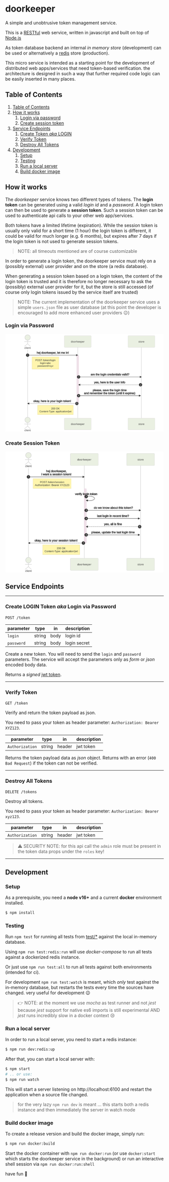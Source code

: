 # doorkeeper

A simple and unobtrusive token management service.

This is a [RESTful](https://en.wikipedia.org/wiki/Representational_state_transfer) web service, written in javascript and built on top of [Node.js](https://nodejs.org/)

As token database backend an internal _in memory store_ (development) can be used or alternatively a [redis](https://redis.io/) store (production).

This micro service is intended as a starting point for the development of distributed web apps/services that need token-based verification. the architecture is designed in such a way that further required code logic can be easily inserted in many places.


## Table of Contents

1. [Table of Contents](#table-of-contents)
2. [How it works](#how-it-works)
   1. [Login via password](#login-via-password)
   2. [Create session token](#create-session-token)
3. [Service Endpoints](#service-endpoints)
   1. [Create Token _aka_ LOGIN](#create-token-aka-login)
   2. [Verify Token](#verify-token)
   3. [Destroy All Tokens](#destroy-all-tokens)
4. [Development](#development)
   1. [Setup](#setup)
   2. [Testing](#testing)
   3. [Run a local server](#run-a-local-server)
   4. [Build docker image](#build-docker-image)


## How it works

The _doorkeeper_ service knows two different types of tokens. The **login token** can be generated using a valid _login id_ and a _password_. A login token can then be used to generate a **session token**. Such a session token can be used to authenticate api calls to your other web app/services.

Both tokens have a limited lifetime (expiration). While the session token is usually only valid for a short time (1 hour) the login token is different, it could be valid for much longer (e.g. 6 months), but expires after 7 days if the login token is not used to generate session tokens.

> NOTE: all timeouts mentioned are of course customizable

In order to generate a login token, the doorkeeper service must rely on a (possibly external) user provider and on the store (a redis database).

When generating a session token based on a login token, the content of the login token is trusted and it is therefore no longer necessary to ask the (possibly) external user provider for it, but the store is still accessed (of course only login tokens issued by the service itself are trusted)

> NOTE: The current implementation of the doorkeeper service uses a simple `users.json` file as user database (at this point the developer is encouraged to add more enhanced user providers :wink:)

### Login via Password

![Login via password](./docs/login-via-password.mmd.svg)

### Create Session Token

![Create session token](./docs/create-session-token.mmd.svg)


## Service Endpoints

---

### Create LOGIN Token _aka_ Login via Password

```
POST /token
```

| parameter | type | in | description |
|-----------|------|----|-------------|
| `login` | string | body | login id |
| `password` | string | body | login secret |

Create a new token. You will need to send the `login` and `password` parameters.
The service will accept the parameters only as _form_ or _json_ encoded body data.

Returns a _signed_ [jwt token](https://jwt.io/).

---

### Verify Token

```
GET /token
```

Verify and return the token payload as json.

You need to pass your token as header parameter: `Authorization: Bearer XYZ123`.

| parameter | type | in | description |
|-----------|------|----|-------------|
| `Authorization` | string | header | jwt token |

Returns the token payload data as *json* object. Returns with an error (`400 Bad Request`) if the token can not be verified.

---

### Destroy All Tokens

```
DELETE /tokens
```

Destroy all tokens.

You need to pass your token as header parameter: `Authorization: Bearer xyz123`.

| parameter | type | in | description |
|-----------|------|----|-------------|
| `Authorization` | string | header | jwt token |

> :warning: SECURITY NOTE: for this api call the `admin` role must be present in the token data props under the `roles` key!

---

## Development

### Setup

As a prerequisite, you need a **node v16+** and a current **docker** environment installed.

```sh
$ npm install
```

### Testing

Run `npm test` for running all tests from [test/*](test) against the local in-memory database.

Using `npm run test:redis:run` will use *docker-compose* to run all tests against a dockerized redis instance.

Or just use `npm run test:all` to run all tests against both environments (intended for ci).

For development `npm run test:watch` is meant, which _only_ test against the in-memory database, but restarts the tests every time the sources have changed. very useful for development 😉

> :point_right: NOTE: at the moment we use _mocha_ as test runner and not _jest_ because _jest_ support for native es6 imports is still experimental AND _jest_ runs incredibly slow in a docker context 😢

### Run a local server

In order to run a local server, you need to start a redis instance:

```sh
$ npm run dev:redis:up
```

After that, you can start a local server with:

```sh
$ npm start
# .. or use:
$ npm run watch
```

This will start a server listening on http://localhost:6100 and restart the application when a source file changed.

> for the very lazy `npm run dev` is meant ... this starts both a redis instance and then immediately the server in watch mode


### Build docker image

To create a release version and build the docker image, simply run:

```sh
$ npm run docker:build
```

Start the docker container with `npm run docker:run` (or use `docker:start` which starts the doorkeeper service in the background) or run an interactive shell session via `npm run docker:run:shell`



have fun 🚀
